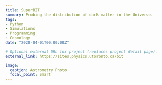 ```yaml
---
title: SuperBIT
summary: Probing the distribution of dark matter in the Universe.
tags:
- Python
- Simulations
- Programming
- Cosmology
date: "2020-04-01T00:00:00Z"

# Optional external URL for project (replaces project detail page).
external_link: https://sites.physics.utoronto.ca/bit

image:
  caption: Astrometry Photo
  focal_point: Smart
---
```

